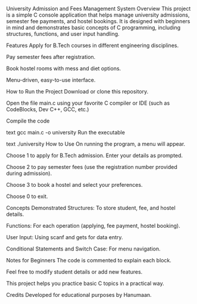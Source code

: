 University Admission and Fees Management System
Overview
This project is a simple C console application that helps manage university admissions, semester fee payments, and hostel bookings. It is designed with beginners in mind and demonstrates basic concepts of C programming, including structures, functions, and user input handling.

Features
Apply for B.Tech courses in different engineering disciplines.

Pay semester fees after registration.

Book hostel rooms with mess and diet options.

Menu-driven, easy-to-use interface.

How to Run the Project
Download or clone this repository.

Open the file main.c using your favorite C compiler or IDE (such as CodeBlocks, Dev C++, GCC, etc.)

Compile the code

text
gcc main.c -o university
Run the executable

text
./university
How to Use
On running the program, a menu will appear.

Choose 1 to apply for B.Tech admission. Enter your details as prompted.

Choose 2 to pay semester fees (use the registration number provided during admission).

Choose 3 to book a hostel and select your preferences.

Choose 0 to exit.

Concepts Demonstrated
Structures: To store student, fee, and hostel details.

Functions: For each operation (applying, fee payment, hostel booking).

User Input: Using scanf and gets for data entry.

Conditional Statements and Switch Case: For menu navigation.

Notes for Beginners
The code is commented to explain each block.

Feel free to modify student details or add new features.

This project helps you practice basic C topics in a practical way.

Credits
Developed for educational purposes by Hanumaan.
